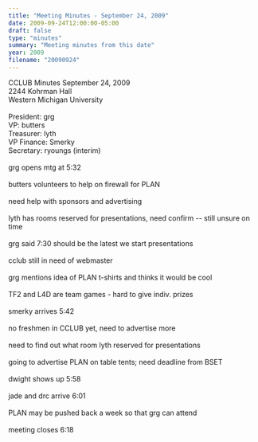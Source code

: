 ```yaml
---
title: "Meeting Minutes - September 24, 2009"
date: 2009-09-24T12:00:00-05:00
draft: false
type: "minutes"
summary: "Meeting minutes from this date"
year: 2009
filename: "20090924"
---
```


CCLUB Minutes September 24, 2009<br />
2244 Kohrman Hall<br />
Western Michigan University<br />
<br />
President: grg<br />
VP: butters<br />
Treasurer: lyth<br />
VP Finance: Smerky<br />
Secretary: ryoungs (interim)<br />
<br />
grg opens mtg at 5:32<br />
<br />
butters volunteers to help on firewall for PLAN<br />
<br />
need help with sponsors and advertising<br />
<br />
lyth has rooms reserved for presentations, need confirm -- still unsure on time<br />
<br />
grg said 7:30 should be the latest we start presentations<br />
<br />
cclub still in need of webmaster<br />
<br />
grg mentions idea of PLAN t-shirts and thinks it would be cool<br />
<br />
TF2 and L4D are team games - hard to give indiv. prizes<br />
<br />
smerky arrives 5:42<br />
<br />
no freshmen in CCLUB yet, need to advertise more<br />
<br />
need to find out what room lyth reserved for presentations<br />
<br />
going to advertise PLAN on table tents; need deadline from BSET<br />
<br />
dwight shows up 5:58<br />
<br />
jade and drc arrive 6:01<br />
<br />
PLAN may be pushed back a week so that grg can attend<br />
<br />
meeting closes 6:18
